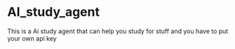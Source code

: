 # AI_study_agent
This is a Ai study agent that can help you study for stuff and you have to put your own api key
